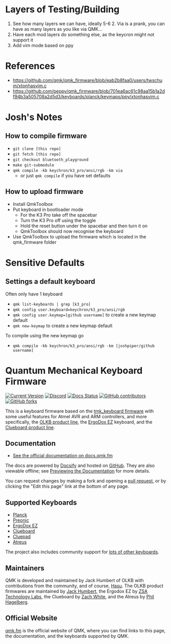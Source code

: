 # Layers of Testing/Building
1. See how many layers we can have, ideally 5-6
   2. Via is a prank, you can have as many layers as you like via QMK...
2. Have each mod layers do something else, as the keycron might not support it
3. Add vim mode based on ppy

# References
- https://github.com/qmk/qmk_firmware/blob/eab2b8faa0/users/twschum/xtonhasvim.c
- https://github.com/peppy/qmk_firmware/blob/701ea6ac61c98aa15b1a2df94b3a505708a2d5d3/keyboards/planck/keymaps/ppy/xtonhasvim.c

# Josh's Notes
## How to compile firmware
- `git clone [this repo]`
- `git fetch [this repo]`
- `git checkout bluetooth_playground`
- `make git-submodule`
- `qmk compile -kb keychron/k3_pro/ansi/rgb -km via`
  - or just `qmk compile` if you have set defaults

## How to upload firmware
- Install QmkToolbox
- Put keyboard in bootloader mode
  - For the K3 Pro take off the spacebar
  - Turn the K3 Pro off using the toggle
  - Hold the reset button under the spacebar and then turn it on
  - QmkToolbox should now recognise the keyboard
- Use QmkToolbox to upload the firmware which is located in the qmk_firmware folder
 
# Sensitive Defaults
## Settings a default keyboard
Often only have 1 keyboard
- `qmk list-keyboards | grep [k3_pro]`
- `qmk config user.keyboard=keychron/k3_pro/ansi/rgb`
- `qmk config user.keymap=[github username]` to create a new keymap default
- `qmk new-keymap` to create a new keymap default

To compile using the new keymap go
- `qmk compile -kb keychron/k3_pro/ansi/rgb -km [joshpiper/github username]`

# Quantum Mechanical Keyboard Firmware

[![Current Version](https://img.shields.io/github/tag/qmk/qmk_firmware.svg)](https://github.com/qmk/qmk_firmware/tags)
[![Discord](https://img.shields.io/discord/440868230475677696.svg)](https://discord.gg/Uq7gcHh)
[![Docs Status](https://img.shields.io/badge/docs-ready-orange.svg)](https://docs.qmk.fm)
[![GitHub contributors](https://img.shields.io/github/contributors/qmk/qmk_firmware.svg)](https://github.com/qmk/qmk_firmware/pulse/monthly)
[![GitHub forks](https://img.shields.io/github/forks/qmk/qmk_firmware.svg?style=social&label=Fork)](https://github.com/qmk/qmk_firmware/)

This is a keyboard firmware based on the [tmk\_keyboard firmware](https://github.com/tmk/tmk_keyboard) with some useful features for Atmel AVR and ARM controllers, and more specifically, the [OLKB product line](https://olkb.com), the [ErgoDox EZ](https://ergodox-ez.com) keyboard, and the [Clueboard product line](https://clueboard.co).

## Documentation

* [See the official documentation on docs.qmk.fm](https://docs.qmk.fm)

The docs are powered by [Docsify](https://docsify.js.org/) and hosted on [GitHub](/docs/). They are also viewable offline; see [Previewing the Documentation](https://docs.qmk.fm/#/contributing?id=previewing-the-documentation) for more details.

You can request changes by making a fork and opening a [pull request](https://github.com/qmk/qmk_firmware/pulls), or by clicking the "Edit this page" link at the bottom of any page.

## Supported Keyboards

* [Planck](/keyboards/planck/)
* [Preonic](/keyboards/preonic/)
* [ErgoDox EZ](/keyboards/ergodox_ez/)
* [Clueboard](/keyboards/clueboard/)
* [Cluepad](/keyboards/clueboard/17/)
* [Atreus](/keyboards/atreus/)

The project also includes community support for [lots of other keyboards](/keyboards/).

## Maintainers

QMK is developed and maintained by Jack Humbert of OLKB with contributions from the community, and of course, [Hasu](https://github.com/tmk). The OLKB product firmwares are maintained by [Jack Humbert](https://github.com/jackhumbert), the Ergodox EZ by [ZSA Technology Labs](https://github.com/zsa), the Clueboard by [Zach White](https://github.com/skullydazed), and the Atreus by [Phil Hagelberg](https://github.com/technomancy).

## Official Website

[qmk.fm](https://qmk.fm) is the official website of QMK, where you can find links to this page, the documentation, and the keyboards supported by QMK.
